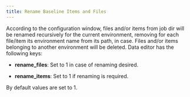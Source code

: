 ```yaml
---
title: Rename Baseline Items and Files    
---
```


According to the configuration window, files and/or items from job 
dir will be renamed recursively for the current environment, removing for each file/item 
its environment name from its path, in case. Files and/or items belonging to another environment will 
be deleted. Data editor has the following keys:    

* **rename_files**: Set to 1 in case of renaming desired.    

* **rename_items**: Set to 1 if renaming is required.     

By default values are set to 1.

